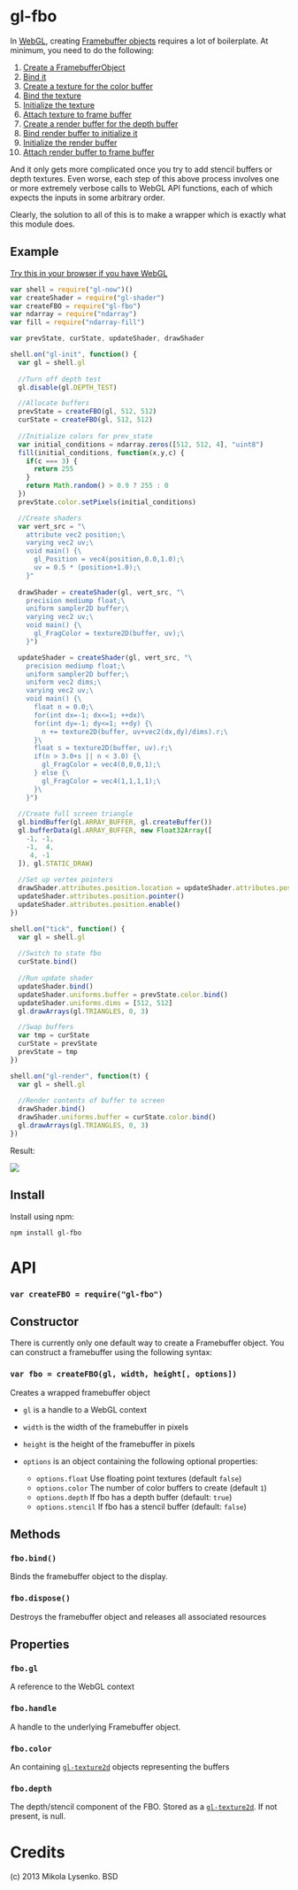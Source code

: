 gl-fbo
===
In [WebGL](http://www.khronos.org/registry/webgl/specs/latest), creating [Framebuffer objects](http://www.khronos.org/registry/webgl/specs/latest/#5.14.6) requires a lot of boilerplate.  At minimum, you need to do the following:

1. [Create a FramebufferObject](http://www.khronos.org/opengles/sdk/docs/man/xhtml/glGenFramebuffers.xml)
2. [Bind it](http://www.khronos.org/opengles/sdk/docs/man/xhtml/glBindFramebuffer.xml)
3. [Create a texture for the color buffer](http://www.khronos.org/opengles/sdk/docs/man/xhtml/glGenTextures.xml)
4. [Bind the texture](http://www.khronos.org/opengles/sdk/docs/man/xhtml/glBindTexture.xml)
5. [Initialize the texture](http://www.khronos.org/opengles/sdk/docs/man/xhtml/glTexImage2D.xml)
6. [Attach texture to frame buffer](http://www.khronos.org/opengles/sdk/docs/man/xhtml/glFramebufferTexture2D.xml)
7. [Create a render buffer for the depth buffer](http://www.khronos.org/opengles/sdk/docs/man/xhtml/glGenRenderbuffers.xml)
8. [Bind render buffer to initialize it](http://www.khronos.org/opengles/sdk/docs/man/xhtml/glBindRenderbuffer.xml)
9. [Initialize the render buffer](http://www.khronos.org/opengles/sdk/docs/man/xhtml/glRenderbufferStorage.xml)
10. [Attach render buffer to frame buffer](http://www.khronos.org/opengles/sdk/docs/man/xhtml/glFramebufferRenderbuffer.xml)

And it only gets more complicated once you try to add stencil buffers or depth textures.  Even worse, each step of this above process involves one or more extremely verbose calls to WebGL API functions, each of which expects the inputs in some arbitrary order.

Clearly, the solution to all of this is to make a wrapper which is exactly what this module does.

## Example

[Try this in your browser if you have WebGL](http://mikolalysenko.github.io/gl-fbo/)

```javascript
var shell = require("gl-now")()
var createShader = require("gl-shader")
var createFBO = require("gl-fbo")
var ndarray = require("ndarray")
var fill = require("ndarray-fill")

var prevState, curState, updateShader, drawShader

shell.on("gl-init", function() {
  var gl = shell.gl
  
  //Turn off depth test
  gl.disable(gl.DEPTH_TEST)

  //Allocate buffers
  prevState = createFBO(gl, 512, 512)
  curState = createFBO(gl, 512, 512)
  
  //Initialize colors for prev_state
  var initial_conditions = ndarray.zeros([512, 512, 4], "uint8")
  fill(initial_conditions, function(x,y,c) {
    if(c === 3) {
      return 255
    }
    return Math.random() > 0.9 ? 255 : 0
  })
  prevState.color.setPixels(initial_conditions)

  //Create shaders
  var vert_src = "\
    attribute vec2 position;\
    varying vec2 uv;\
    void main() {\
      gl_Position = vec4(position,0.0,1.0);\
      uv = 0.5 * (position+1.0);\
    }"
  
  drawShader = createShader(gl, vert_src, "\
    precision mediump float;\
    uniform sampler2D buffer;\
    varying vec2 uv;\
    void main() {\
      gl_FragColor = texture2D(buffer, uv);\
    }")

  updateShader = createShader(gl, vert_src, "\
    precision mediump float;\
    uniform sampler2D buffer;\
    uniform vec2 dims;\
    varying vec2 uv;\
    void main() {\
      float n = 0.0;\
      for(int dx=-1; dx<=1; ++dx)\
      for(int dy=-1; dy<=1; ++dy) {\
        n += texture2D(buffer, uv+vec2(dx,dy)/dims).r;\
      }\
      float s = texture2D(buffer, uv).r;\
      if(n > 3.0+s || n < 3.0) {\
        gl_FragColor = vec4(0,0,0,1);\
      } else {\
        gl_FragColor = vec4(1,1,1,1);\
      }\
    }")
  
  //Create full screen triangle
  gl.bindBuffer(gl.ARRAY_BUFFER, gl.createBuffer())
  gl.bufferData(gl.ARRAY_BUFFER, new Float32Array([
    -1, -1,
    -1,  4,
     4, -1
  ]), gl.STATIC_DRAW)
  
  //Set up vertex pointers
  drawShader.attributes.position.location = updateShader.attributes.position.location
  updateShader.attributes.position.pointer()
  updateShader.attributes.position.enable()
})

shell.on("tick", function() {
  var gl = shell.gl
  
  //Switch to state fbo
  curState.bind()
  
  //Run update shader
  updateShader.bind()
  updateShader.uniforms.buffer = prevState.color.bind()
  updateShader.uniforms.dims = [512, 512]
  gl.drawArrays(gl.TRIANGLES, 0, 3)

  //Swap buffers
  var tmp = curState
  curState = prevState
  prevState = tmp
})

shell.on("gl-render", function(t) {
  var gl = shell.gl
  
  //Render contents of buffer to screen
  drawShader.bind()
  drawShader.uniforms.buffer = curState.color.bind()
  gl.drawArrays(gl.TRIANGLES, 0, 3)
})
```

Result:

<img src="https://raw.github.com/mikolalysenko/gl-fbo/master/screenshot.png">


## Install

Install using npm:

    npm install gl-fbo

# API

### `var createFBO = require("gl-fbo")`

## Constructor
There is currently only one default way to create a Framebuffer object.  You can construct a framebuffer using the following syntax:

### `var fbo = createFBO(gl, width, height[, options])`
Creates a wrapped framebuffer object

* `gl` is a handle to a WebGL context
* `width` is the width of the framebuffer in pixels
* `height` is the height of the framebuffer in pixels
* `options` is an object containing the following optional properties:

    + `options.float` Use floating point textures (default `false`)
    + `options.color`  The number of color buffers to create (default `1`)
    + `options.depth` If fbo has a depth buffer (default: `true`)
    + `options.stencil` If fbo has a stencil buffer (default: `false`)

## Methods

### `fbo.bind()`
Binds the framebuffer object to the display.

### `fbo.dispose()`
Destroys the framebuffer object and releases all associated resources

## Properties

### `fbo.gl`
A reference to the WebGL context

### `fbo.handle`
A handle to the underlying Framebuffer object.

### `fbo.color`
An containing [`gl-texture2d`](https://github.com/mikolalysenko/gl-texture2d) objects representing the buffers 

### `fbo.depth`
The depth/stencil component of the FBO.  Stored as a [`gl-texture2d`](https://github.com/mikolalysenko/gl-texture2d).  If not present, is null.


Credits
=======
(c) 2013 Mikola Lysenko. BSD
